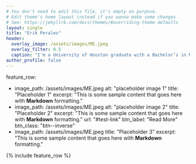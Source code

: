 ```yaml
---
# You don't need to edit this file, it's empty on purpose.
# Edit theme's home layout instead if you wanna make some changes
# See: https://jekyllrb.com/docs/themes/#overriding-theme-defaults
layout: single
title: "Erik Perales"
header:
  overlay_image: /assets/images/ME.jpeg
  overlay_filter: 0.5
  caption: "I'm a University of Houston graduate with a Bachelor’s in Mathematics and a minor in Data Science. I have experience in data analysis and customer service, with skills in tools like Excel, Python, and PowerBI. Passionate about problem-solving and teamwork, I enjoy discovering trends through data and delivering solutions. When I’m not working, I love capturing moments through photography, gaming, and staying updated with the latest tech. I’m committed to continuous learning and growth in both my personal and professional life."
author_profile: false
---
```


feature_row:
  - image_path: /assets/images/ME.jpeg
    alt: "placeholder image 1"
    title: "Placeholder 1"
    excerpt: "This is some sample content that goes here with **Markdown** formatting."
  - image_path: /assets/images/ME.jpeg
    alt: "placeholder image 2"
    title: "Placeholder 2"
    excerpt: "This is some sample content that goes here with **Markdown** formatting."
    url: "#test-link"
    btn_label: "Read More"
    btn_class: "btn--inverse"
  - image_path: /assets/images/ME.jpeg
    title: "Placeholder 3"
    excerpt: "This is some sample content that goes here with **Markdown** formatting."


{% include feature_row %}
